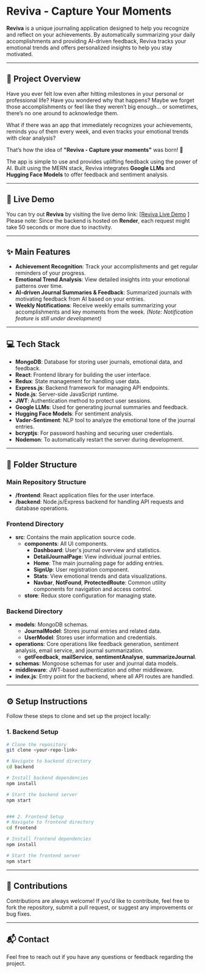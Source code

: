 # Reviva - Capture Your Moments

**Reviva** is a unique journaling application designed to help you recognize and reflect on your achievements. By automatically summarizing your daily accomplishments and providing AI-driven feedback, Reviva tracks your emotional trends and offers personalized insights to help you stay motivated.

---

## 🌟 Project Overview

Have you ever felt low even after hitting milestones in your personal or professional life? Have you wondered why that happens? Maybe we forget those accomplishments or feel like they weren’t big enough… or sometimes, there’s no one around to acknowledge them.

What if there was an app that immediately recognizes your achievements, reminds you of them every week, and even tracks your emotional trends with clear analysis?

That’s how the idea of **"Reviva - Capture your moments"** was born! 🌱

The app is simple to use and provides uplifting feedback using the power of AI. Built using the MERN stack, Reviva integrates **Google LLMs** and **Hugging Face Models** to offer feedback and sentiment analysis.

---

## 🚀 Live Demo

You can try out **Reviva** by visiting the live demo link: [[Reviva Live Demo](#https://reviva-t1co.onrender.com/) ]
Please note: Since the backend is hosted on **Render**, each request might take 50 seconds or more due to inactivity.

---

## ✨ Main Features

- **Achievement Recognition**: Track your accomplishments and get regular reminders of your progress.
- **Emotional Trend Analysis**: View detailed insights into your emotional patterns over time.
- **AI-driven Journal Summaries & Feedback**: Summarized journals with motivating feedback from AI based on your entries.
- **Weekly Notifications**: Receive weekly emails summarizing your accomplishments and key moments from the week. *(Note: Notification feature is still under development)*

---


## 💻 Tech Stack

- **MongoDB**: Database for storing user journals, emotional data, and feedback.
- **React**: Frontend library for building the user interface.
- **Redux**: State management for handling user data.
- **Express.js**: Backend framework for managing API endpoints.
- **Node.js**: Server-side JavaScript runtime.
- **JWT**: Authentication method to protect user sessions.
- **Google LLMs**: Used for generating journal summaries and feedback.
- **Hugging Face Models**: For sentiment analysis.
- **Vader-Sentiment**: NLP tool to analyze the emotional tone of the journal entries.
- **bcryptjs**: For password hashing and securing user credentials.
- **Nodemon**: To automatically restart the server during development.

---

## 📂 Folder Structure

### Main Repository Structure

- **/frontend**: React application files for the user interface.
- **/backend**: Node.js/Express backend for handling API requests and database operations.

### Frontend Directory

- **src**: Contains the main application source code.
  - **components**: All UI components.
    - **Dashboard**: User's journal overview and statistics.
    - **DetailJournalPage**: View individual journal entries.
    - **Home**: The main journaling page for adding entries.
    - **SignUp**: User registration component.
    - **Stats**: View emotional trends and data visualizations.
    - **Navbar**, **NotFound**, **ProtectedRoute**: Common utility components for navigation and access control.
  - **store**: Redux store configuration for managing state.

### Backend Directory

- **models**: MongoDB schemas.
  - **JournalModel**: Stores journal entries and related data.
  - **UserModel**: Stores user information and credentials.
- **operations**: Core operations like feedback generation, sentiment analysis, email service, and journal summarization.
  - **getFeedback**, **mailService**, **sentimentAnalyse**, **summarizeJournal**.
- **schemas**: Mongoose schemas for user and journal data models.
- **middleware**: JWT-based authentication and other middleware.
- **index.js**: Entry point for the backend, where all API routes are handled.

---

## ⚙️ Setup Instructions

Follow these steps to clone and set up the project locally:

### 1. Backend Setup

```bash
# Clone the repository
git clone <your-repo-link>

# Navigate to backend directory
cd backend

# Install backend dependencies
npm install

# Start the backend server
npm start


### 2. Frontend Setup
# Navigate to frontend directory
cd frontend

# Install frontend dependencies
npm install

# Start the frontend server
npm start
```

---

## 🤝 Contributions

Contributions are always welcome! If you'd like to contribute, feel free to fork the repository, submit a pull request, or suggest any improvements or bug fixes.

---

## 📬 Contact

Feel free to reach out if you have any questions or feedback regarding the project.

